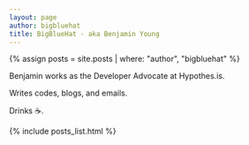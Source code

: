 ```yaml
---
layout: page
author: bigbluehat
title: BigBlueHat - aka Benjamin Young
---
```

{% assign posts = site.posts | where: "author", "bigbluehat" %}

Benjamin works as the Developer Advocate at Hypothes.is.

Writes codes, blogs, and emails.

Drinks :coffee:.

{% include posts_list.html %}

